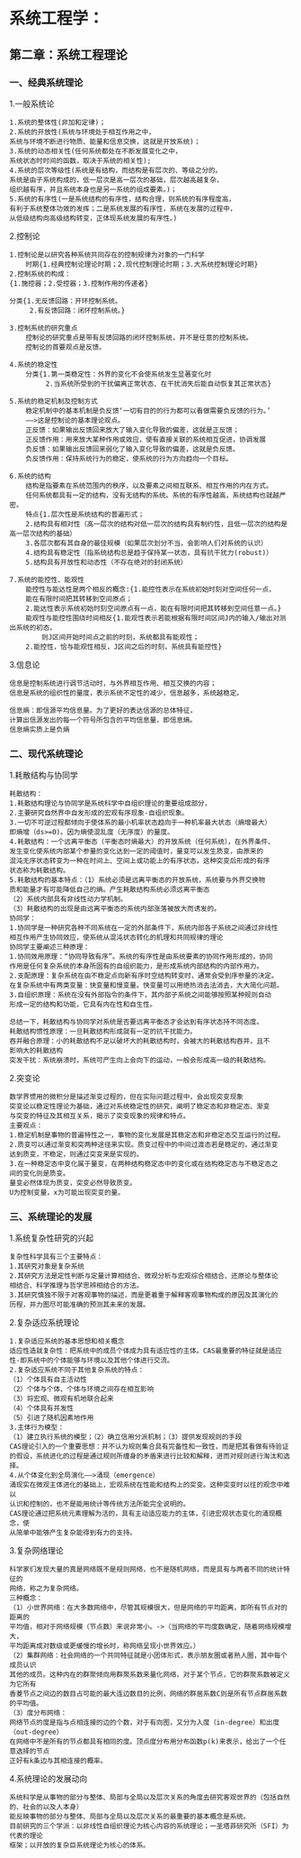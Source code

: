 
# 系统工程学：

## 第二章：系统工程理论  
### 一、经典系统理论  
1.一般系统论 
     
	1.系统的整体性(非加和定律)；
	2.系统的开放性(系统与环境处于相互作用之中，
	系统与环境不断进行物质、能量和信息交换，这就是开放系统)；
	3.系统的动态相关性(任何系统都处在不断发展变化之中，
	系统状态时时间的函数，取决于系统的相关性);
	4.系统的层次等级性(系统是有结构，而结构是有层次的、等级之分的。
	系统是由子系统构成的，低一层次是高一层次的基础，层次越高越复杂，
	组织越有序，并且系统本身也是另一系统的组成要素。)；
	5.系统的有序性(一是系统结构的有序性，结构合理，则系统的有序程度高，
	有利于系统整体功效的发挥；二是系统发展的有序性，系统在发展的过程中，
	从低级结构向高级结构转变，正体现系统发展的有序性。)
2.控制论  
 
	1.控制论是以研究各种系统共同存在的控制规律为对象的一门科学
		时期{1.经典控制论理论时期；2.现代控制理论时期；3.大系统控制理论时期}
	2.控制系统的构成：
	{1.施控器；2.受控器；3.控制作用的传递者}  
	
	分类{1.无反馈回路：开环控制系统。  
		 2.有反馈回路：闭环控制系统。}  
		 
	3.控制系统的研究重点
		控制论的研究重点是带有反馈回路的闭环控制系统，并不是任意的控制系统。
		控制论的首要观点是反馈。  
	
	4.系统的稳定性
		分类{1.第一类稳定性：外界的变化不会使系统发生显著变化时
			 2.当系统所受到的干扰偏离正常状态、在干扰消失后能自动恢复其正常状态}
	
	5.系统的稳定机制及控制方式
		稳定机制中的基本机制是负反馈‘一切有目的的行为都可以看做需要负反馈的行为。’
		——>这是控制论的基本理论观点。
		正反馈：如果输出反馈回来放大了输入变化导致的偏差，这就是正反馈；
		正反馈作用：用来放大某种作用或效应，使有直接关联的系统相互促进，协调发展
		负反馈：如果输出反馈回来弱化了输入变化导致的偏差，这就是负反馈。
		负反馈作用：保持系统行为的稳定，使系统的行为方向趋向一个目标。
	
	6.系统的结构
		结构是指要素在系统范围内的秩序，以及要素之间相互联系、相互作用的内在方式。
		任何系统都具有一定的结构，没有无结构的系统。系统的有序性越高，系统结构也就越严密。
		特点{1.层次性是系统结构的普遍形式；
		2.结构具有相对性（高一层次的结构对低一层次的结构具有制约性，且低一层次的结构是高一层次结构的基础）
		3.各层次都有其自身的最佳规模（如果层次划分不当，会影响人们对系统的认识）
		4.结构具有稳定性（指系统结构总是趋于保持某一状态，具有抗干扰力(robust)）
		5.结构具有开放性和动态性（不存在绝对的封闭系统）
	
	7.系统的能控性、能观性
		能控性与能达性是两个相反的概念:{1.能控性表示在系统初始时刻对空间任何一点，
		能在有限时间把其转移到空间原点；
		2.能达性表示系统初始时刻空间原点有一点，能在有限时间把其转移到空间任意一点。}
		能观性与能控性围绕时间相反{1.能观性表示若能根据有限时间区间J内的输入/输出对测出系统的初态，
			则J区间开始时间点之前的时刻，系统都具有能观性；
		2.能控性，恰与能观性相反，J区间之后的时刻，系统具有能控性}	
3.信息论 
 
	信息是控制系统进行调节活动时，与外界相互作用、相互交换的内容；
	信息是系统的组织性的量度，表示系统不定性的减少，信息越多，系统越稳定。
	
	信息熵：即信源平均信息量。为了更好的表达信源的总体特征，
	计算出信源发出的每一个符号所包含的平均信息量，即信息熵。
	信息熵实质上是负熵
	
### 二、现代系统理论  
1.耗散结构与协同学  
	
	耗散结构：
	1.耗散结构理论与协同学是系统科学中自组织理论的重要组成部分，
	2.主要研究自然界中自发形成的宏观有序现象-自组织现象。
	3.一切不可逆过程都倾向于使体系的最小机率状态趋向于一种机率最大状态（熵增最大）
	即熵增（ds>=0)。因为熵使混乱度（无序度）的量度。
	4.耗散结构：一个远离平衡态（平衡态时熵最大）的开放系统（任何系统），在外界条件、
	发生变化使系统内部某个参量的变化达到一定的阈值时，量变可以发生质变，由原来的
	混沌无序状态转变为一种在时间上、空间上或功能上的有序状态。这种突变后形成的有序
	状态称为耗散结构。
	5.耗散结构的基本特点：（1）系统必须是远离平衡态的开放系统，系统要与外界交换物
	质和能量才有可能降低自己的熵。产生耗散结构系统必须远离平衡态
	（2）系统内部具有非线性动力学机制。
	（3）耗散结构的出现是由远离平衡态的系统内部涨落被放大而诱发的。
	协同学：
	1.协同学是一种研究各种不同系统在一定的外部条件下，系统内部各子系统之间通过非线性
	相互作用产生协同效应，使系统从混沌状态转化的机理和共同规律的理论
	协同学主要阐述三种原理：
	1.协同效用原理：“协同导致有序”。系统的有序性是由系统要素的协同作用形成的，协同
	作用是任何复杂系统的本身所固有的自组织能力，是形成系统内部结构的内部作用力。
	2.支配原理：复杂系统在由不稳定点向新有序时空结构转变时，通常会受到序参量的决定。
	在复杂系统中有两类变量：快变量和慢变量。快变量可以用绝热消去法消去，大大简化问题。
	3.自组织原理：系统在没有外部指令的条件下，其内部子系统之间能够按照某种规则自动
	形成一定的结构和功能，它具有内在性和自生性。
	
	总结一下，耗散结构与协同学对系统是否要远离平衡态才会达到有序状态持不同态度。
	耗散结构惯性原理：一旦耗散结构形成就有一定的抗干扰能力。
	吞并融合原理：小的耗散结构不足以破坏大的耗散结构时，会被大的耗散结构吞并，且不
	影响大的耗散结构
	突发干扰：系统崩溃时，系统可产生向上会向下的运动，一般会形成高一级的耗散结构。
2.突变论  

	数学界惯用的微积分是描述渐变过程的，但在实际问题过程中，会出现突变现象
	突变论以稳定性理论为基础，通过对系统稳定性的研究，阐明了稳定态和非稳定态、渐变
	与突变的特征及其相互关系，揭示了突变现象的规律和特点。
	主要观点：
	1.稳定机制是事物的普遍特性之一，事物的变化发展是其稳定态和非稳定态交互运行的过程。
	2.质变可以通过渐变和突两种途径来实现。质变过程中的中间过渡态若是稳定的，通过渐变
	达到质变，不稳定，则通过突变来是实现的。
	3.在一种稳定态中变化属于量变，在两种结构稳定态中的变化或在结构稳定态与不稳定态之
	间的变化则是质变。
	量变必然体现为质变，突变必然导致质变。
	U为控制变量，x为可能出现突变的量。
	
### 三、系统理论的发展  
1.系统复杂性研究的兴起  
	
	复杂性科学具有三个主要特点：
	1.其研究对象是复杂系统
	2.其研究方法是定性判断与定量计算相结合、微观分析与宏观综合相结合、还原论与整体论
	相结合、科学推理与哲学思辨相结合的方法。
	3.其研究慎独不限于对客观事物的描述，而是更着重于解释客观事物构成的原因及其演化的
	历程，并力图尽可能准确的预测其未来的发展。
	
2.复杂适应系统理论  
	
	1.复杂适应系统的基本思想和相关概念
	适应性造就复杂性：把系统中的成员个体成为具有适应性的主体。CAS最重要的特征就是适应
	性-即系统中的个体能够与环境以及其他个体进行交流。
	2.复杂适应系统不同于其他复杂系统的特点：
	（1）个体具有自主活动性
	（2）个体与个体、个体与环境之间存在相互影响
	（3）将宏观、微观有机地联合起来
	（4）个体具有并发性
	（5）引进了随机因素地作用
	3.主体行为模型：
	（1）建立执行系统的模型；（2）确立信用分派机制；（3）提供发现规则的手段
	CAS理论引入的一个重要思想：并不认为规则集合具有完备性和一致性，而是把其看做有待验证
	的假设，系统进化的过程是通过规则所缠身的矛盾来进行比较和解释，进而对规则进行淘汰和选择。
	4.从个体变化到全局演化——>涌现（emergence）
	涌现实在微观主体进化的基础上，宏观系统在性能和结构上的突变。这种突变时以往的观念中难以
	认识和控制的，也不是能用统计等传统方法所能完全说明的。
	CAS理论通过把系统元素理解为活的，具有主动适应能力的主体，引进宏观状态变化的涌现概念，使
	从简单中能够产生复杂能得到有力的支持。
3.复杂网络理论  
	
	科学家们发现大量的真是网络既不是规则网络，也不是随机网络，而是具有与两者不同的统计特征的
	网络，称之为复杂网络。
	三种概念：
	（1）小世界网络：在大多数网络中，尽管其规模很大，但是网络的平均距离，即所有节点对的距离的
	平均值，相对于网络规模（节点数）来说非常小。->（当网络的平均度数确定，随着网络规模增大，
	平均距离成对数级或更缓慢的增长时，称网络呈现小世界效应。）
	（2）集群网络：社会网络的一个共同特征就是小团体形式，表示朋友圈或者熟人圈，其中每个成员认识
	其他的成员。这种内在的群聚倾向用群聚系数来量化网络，对于某个节点，它的群聚系数被定义为它所有
	香菱节点之间边的数目占可能的最大连边数目的比例，网络的群居系数C则是所有节点群居系数的平均值。
	（3）度分布网络：
	网络节点的度是指与点相连接的边的个数，对于有向图，又分为入度（in-degree）和出度（out-degree）
	在网络中不是所有的节点都具有相同的度。顶点度分布用分布函数p(k)来表示，给出了一个任意选择的节点
	正好有k条边与其相连接的概率。
4.系统理论的发展动向
	
	系统科学是从事物的部分与整体、局部与全局以及层次关系的角度去研究客观世界的（包括自然的、社会的以及人本身）
	能反映事物的部分与整体、局部与全局以及层次关系的最重要的基本概念是系统。
	目前研究的三个学派：以非线性自组织理论为核心内容的系统理论；一圣塔菲研究所（SFI）为代表的理论
	框架；以开放的复杂巨系统理论为核心的体系。
